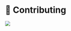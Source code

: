 # 🌟 Contributing

<a href="https://github.com//xun082/create-neat/contributors"><img src="https://contributors.nn.ci/api?repo=xun082/create-neat" /></a>
